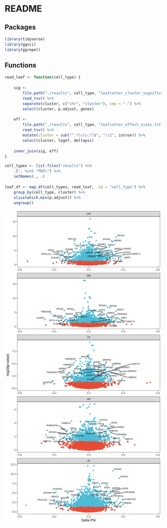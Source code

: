 README
================

## Packages

``` r
library(tidyverse)
library(ggsci)
library(ggrepel)
```

## Functions

``` r
read_leaf <- function(cell_type) {
    
    sig <- 
        file.path("./results", cell_type, "leafcutter_cluster_significance.txt") %>%
        read_tsv() %>%
        separate(cluster, c("chr", "cluster"), sep = ":") %>%
        select(cluster, p.adjust, genes)

    eff <- 
        file.path("./results", cell_type, "leafcutter_effect_sizes.txt") %>%
        read_tsv() %>%
        mutate(cluster = sub("^.*(clu.*)$", "\\1", intron)) %>%
        select(cluster, logef, deltapsi)

    inner_join(sig, eff)
}
```

``` r
cell_types <- list.files("results") %>%
    .[!. %in% "PbPc"] %>%
    setNames(., .)

leaf_df <- map_df(cell_types, read_leaf, .id = "cell_type") %>%
    group_by(cell_type, cluster) %>%
    slice(which.min(p.adjust)) %>%
    ungroup()
```

![](README_files/figure-gfm/unnamed-chunk-4-1.png)<!-- -->
